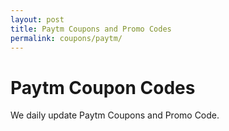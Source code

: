 ```yaml
---
layout: post
title: Paytm Coupons and Promo Codes
permalink: coupons/paytm/
---
```


<div class="jumbotron">
  <h1>Paytm Coupon Codes</h1>
  <p>We daily update Paytm Coupons and Promo Code.</p>
</div>
